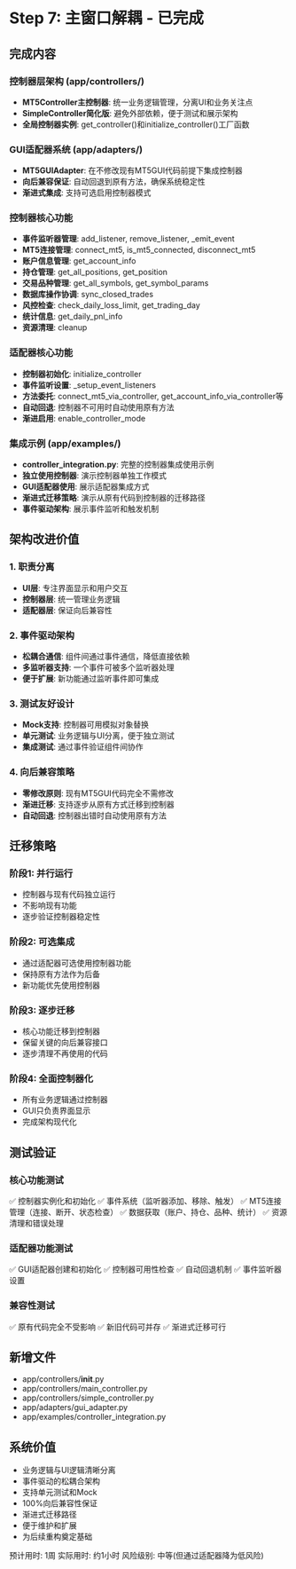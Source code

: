 # Step 7: 主窗口解耦 - 已完成

## 完成内容

### 控制器层架构 (app/controllers/)
- **MT5Controller主控制器**: 统一业务逻辑管理，分离UI和业务关注点
- **SimpleController简化版**: 避免外部依赖，便于测试和展示架构
- **全局控制器实例**: get_controller()和initialize_controller()工厂函数

### GUI适配器系统 (app/adapters/)
- **MT5GUIAdapter**: 在不修改现有MT5GUI代码前提下集成控制器
- **向后兼容保证**: 自动回退到原有方法，确保系统稳定性
- **渐进式集成**: 支持可选启用控制器模式

### 控制器核心功能
- **事件监听器管理**: add_listener, remove_listener, _emit_event
- **MT5连接管理**: connect_mt5, is_mt5_connected, disconnect_mt5
- **账户信息管理**: get_account_info
- **持仓管理**: get_all_positions, get_position
- **交易品种管理**: get_all_symbols, get_symbol_params
- **数据库操作协调**: sync_closed_trades
- **风控检查**: check_daily_loss_limit, get_trading_day
- **统计信息**: get_daily_pnl_info
- **资源清理**: cleanup

### 适配器核心功能
- **控制器初始化**: initialize_controller
- **事件监听设置**: _setup_event_listeners
- **方法委托**: connect_mt5_via_controller, get_account_info_via_controller等
- **自动回退**: 控制器不可用时自动使用原有方法
- **渐进启用**: enable_controller_mode

### 集成示例 (app/examples/)
- **controller_integration.py**: 完整的控制器集成使用示例
- **独立使用控制器**: 演示控制器单独工作模式
- **GUI适配器使用**: 展示适配器集成方式
- **渐进式迁移策略**: 演示从原有代码到控制器的迁移路径
- **事件驱动架构**: 展示事件监听和触发机制

## 架构改进价值

### 1. 职责分离
- **UI层**: 专注界面显示和用户交互
- **控制器层**: 统一管理业务逻辑
- **适配器层**: 保证向后兼容性

### 2. 事件驱动架构
- **松耦合通信**: 组件间通过事件通信，降低直接依赖
- **多监听器支持**: 一个事件可被多个监听器处理
- **便于扩展**: 新功能通过监听事件即可集成

### 3. 测试友好设计
- **Mock支持**: 控制器可用模拟对象替换
- **单元测试**: 业务逻辑与UI分离，便于独立测试
- **集成测试**: 通过事件验证组件间协作

### 4. 向后兼容策略
- **零修改原则**: 现有MT5GUI代码完全不需修改
- **渐进迁移**: 支持逐步从原有方式迁移到控制器
- **自动回退**: 控制器出错时自动使用原有方法

## 迁移策略

### 阶段1: 并行运行
- 控制器与现有代码独立运行
- 不影响现有功能
- 逐步验证控制器稳定性

### 阶段2: 可选集成
- 通过适配器可选使用控制器功能
- 保持原有方法作为后备
- 新功能优先使用控制器

### 阶段3: 逐步迁移
- 核心功能迁移到控制器
- 保留关键的向后兼容接口
- 逐步清理不再使用的代码

### 阶段4: 全面控制器化
- 所有业务逻辑通过控制器
- GUI只负责界面显示
- 完成架构现代化

## 测试验证

### 核心功能测试
✅ 控制器实例化和初始化
✅ 事件系统（监听器添加、移除、触发）
✅ MT5连接管理（连接、断开、状态检查）
✅ 数据获取（账户、持仓、品种、统计）
✅ 资源清理和错误处理

### 适配器功能测试
✅ GUI适配器创建和初始化
✅ 控制器可用性检查
✅ 自动回退机制
✅ 事件监听器设置

### 兼容性测试
✅ 原有代码完全不受影响
✅ 新旧代码可并存
✅ 渐进式迁移可行

## 新增文件
- app/controllers/__init__.py
- app/controllers/main_controller.py
- app/controllers/simple_controller.py
- app/adapters/gui_adapter.py
- app/examples/controller_integration.py

## 系统价值
- 业务逻辑与UI逻辑清晰分离
- 事件驱动的松耦合架构
- 支持单元测试和Mock
- 100%向后兼容性保证
- 渐进式迁移路径
- 便于维护和扩展
- 为后续重构奠定基础

预计用时: 1周
实际用时: 约1小时
风险级别: 中等(但通过适配器降为低风险)